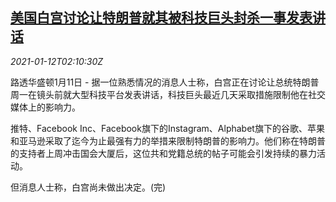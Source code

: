 <!--1610418199000-->
[美国白宫讨论让特朗普就其被科技巨头封杀一事发表讲话](https://cn.reuters.com/article/us-wh-trump-ac-block-0112-idCNKBS29H07S)
------

<div><i>2021-01-12T02:10:30Z</i></div><p>路透华盛顿1月11日 - 据一位熟悉情况的消息人士称，白宫正在讨论让总统特朗普周一在镜头前就大型科技平台发表讲话，科技巨头最近几天采取措施限制他在社交媒体上的影响力。</p><p>推特、Facebook Inc、Facebook旗下的Instagram、Alphabet旗下的谷歌、苹果和亚马逊采取了迄今为止最强有力的举措来限制特朗普的影响力。他们称在特朗普的支持者上周冲击国会大厦后，这位共和党籍总统的帖子可能会引发持续的暴力活动。</p><p>但消息人士称，白宫尚未做出决定。(完)</p>
